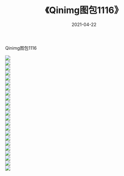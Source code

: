 ﻿---
layout: post
title:  《Qinimg图包1116》
date:   2021-04-22
img: http://imgx.orgx.ga/Qinimg图包/Qinimg图包1116/000.jpg
categories: [美女, 清纯, 唯美]
---

Qinimg图包1116

 ![](http://imgx.orgx.ga/Qinimg图包/Qinimg图包1116/001.jpg) <br>![](http://imgx.orgx.ga/Qinimg图包/Qinimg图包1116/002.jpg) <br>![](http://imgx.orgx.ga/Qinimg图包/Qinimg图包1116/003.jpg) <br>![](http://imgx.orgx.ga/Qinimg图包/Qinimg图包1116/004.jpg) <br>![](http://imgx.orgx.ga/Qinimg图包/Qinimg图包1116/005.jpg) <br>![](http://imgx.orgx.ga/Qinimg图包/Qinimg图包1116/006.jpg) <br>![](http://imgx.orgx.ga/Qinimg图包/Qinimg图包1116/007.jpg) <br>![](http://imgx.orgx.ga/Qinimg图包/Qinimg图包1116/008.jpg) <br>![](http://imgx.orgx.ga/Qinimg图包/Qinimg图包1116/009.jpg) <br>![](http://imgx.orgx.ga/Qinimg图包/Qinimg图包1116/010.jpg) <br>![](http://imgx.orgx.ga/Qinimg图包/Qinimg图包1116/011.jpg) <br>![](http://imgx.orgx.ga/Qinimg图包/Qinimg图包1116/012.jpg) <br>![](http://imgx.orgx.ga/Qinimg图包/Qinimg图包1116/013.jpg) <br>![](http://imgx.orgx.ga/Qinimg图包/Qinimg图包1116/014.jpg) <br>![](http://imgx.orgx.ga/Qinimg图包/Qinimg图包1116/015.jpg) <br>![](http://imgx.orgx.ga/Qinimg图包/Qinimg图包1116/016.jpg) <br>![](http://imgx.orgx.ga/Qinimg图包/Qinimg图包1116/017.jpg) <br>![](http://imgx.orgx.ga/Qinimg图包/Qinimg图包1116/018.jpg) <br>![](http://imgx.orgx.ga/Qinimg图包/Qinimg图包1116/019.jpg) <br>![](http://imgx.orgx.ga/Qinimg图包/Qinimg图包1116/020.jpg) <br>![](http://imgx.orgx.ga/Qinimg图包/Qinimg图包1116/021.jpg) <br>![](http://imgx.orgx.ga/Qinimg图包/Qinimg图包1116/022.jpg) <br>![](http://imgx.orgx.ga/Qinimg图包/Qinimg图包1116/023.jpg) <br>